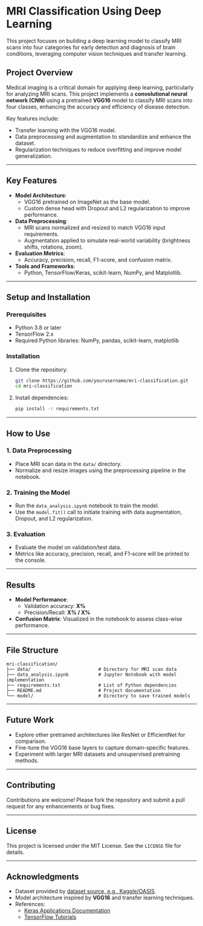 
# **MRI Classification Using Deep Learning**

This project focuses on building a deep learning model to classify MRI scans into four categories for early detection and diagnosis of brain conditions, leveraging computer vision techniques and transfer learning.

## **Project Overview**

Medical imaging is a critical domain for applying deep learning, particularly for analyzing MRI scans. This project implements a **convolutional neural network (CNN)** using a pretrained **VGG16** model to classify MRI scans into four classes, enhancing the accuracy and efficiency of disease detection.

Key features include:
- Transfer learning with the VGG16 model.
- Data preprocessing and augmentation to standardize and enhance the dataset.
- Regularization techniques to reduce overfitting and improve model generalization.

---

## **Key Features**
- **Model Architecture**:
  - VGG16 pretrained on ImageNet as the base model.
  - Custom dense head with Dropout and L2 regularization to improve performance.
- **Data Preprocessing**:
  - MRI scans normalized and resized to match VGG16 input requirements.
  - Augmentation applied to simulate real-world variability (brightness shifts, rotations, zoom).
- **Evaluation Metrics**:
  - Accuracy, precision, recall, F1-score, and confusion matrix.
- **Tools and Frameworks**:
  - Python, TensorFlow/Keras, scikit-learn, NumPy, and Matplotlib.

---

## **Setup and Installation**

### Prerequisites
- Python 3.8 or later
- TensorFlow 2.x
- Required Python libraries: NumPy, pandas, scikit-learn, matplotlib

### Installation
1. Clone the repository:
   ```bash
   git clone https://github.com/yourusername/mri-classification.git
   cd mri-classification
   ```
2. Install dependencies:
   ```bash
   pip install -r requirements.txt
   ```

---

## **How to Use**

### 1. **Data Preprocessing**
- Place MRI scan data in the `data/` directory.
- Normalize and resize images using the preprocessing pipeline in the notebook.

### 2. **Training the Model**
- Run the `data_analysis.ipynb` notebook to train the model.
- Use the `model.fit()` call to initiate training with data augmentation, Dropout, and L2 regularization.

### 3. **Evaluation**
- Evaluate the model on validation/test data.
- Metrics like accuracy, precision, recall, and F1-score will be printed to the console.

---

## **Results**
- **Model Performance**:
  - Validation accuracy: **X%**
  - Precision/Recall: **X% / X%**
- **Confusion Matrix**:
  Visualized in the notebook to assess class-wise performance.

---

## **File Structure**
```
mri-classification/
├── data/                         # Directory for MRI scan data
├── data_analysis.ipynb           # Jupyter Notebook with model implementation
├── requirements.txt              # List of Python dependencies
├── README.md                     # Project documentation
└── model/                        # Directory to save trained models
```

---

## **Future Work**
- Explore other pretrained architectures like ResNet or EfficientNet for comparison.
- Fine-tune the VGG16 base layers to capture domain-specific features.
- Experiment with larger MRI datasets and unsupervised pretraining methods.

---

## **Contributing**
Contributions are welcome! Please fork the repository and submit a pull request for any enhancements or bug fixes.

---

## **License**
This project is licensed under the MIT License. See the `LICENSE` file for details.

---

## **Acknowledgments**
- Dataset provided by [dataset source, e.g., Kaggle/OASIS](#).
- Model architecture inspired by **VGG16** and transfer learning techniques.
- References:
  - [Keras Applications Documentation](https://keras.io/api/applications/)
  - [TensorFlow Tutorials](https://www.tensorflow.org/tutorials)
